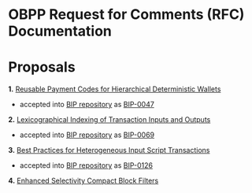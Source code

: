 # OBPP Request for Comments (RFC) Documentation

# Proposals

**1.**  [Reusable Payment Codes for Hierarchical Deterministic Wallets](bips/obpp-01.mediawiki)
   * accepted into [BIP repository](https://github.com/bitcoin/bips) as [BIP-0047](https://github.com/bitcoin/bips/blob/master/bip-0047.mediawiki)

**2.**  [Lexicographical Indexing of Transaction Inputs and Outputs](bips/obpp-02.mediawiki)
   * accepted into [BIP repository](https://github.com/bitcoin/bips) as [BIP-0069](https://github.com/bitcoin/bips/blob/master/bip-0069.mediawiki)

**3.**  [Best Practices for Heterogeneous Input Script Transactions](bips/obpp-03.mediawiki)
   * accepted into [BIP repository](https://github.com/bitcoin/bips) as [BIP-0126](https://github.com/bitcoin/bips/blob/master/bip-0126.mediawiki)

**4.**  [Enhanced Selectivity Compact Block Filters](obpp-04.mediawiki)

